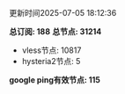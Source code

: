 更新时间2025-07-05 18:12:36

**总订阅: 188**
**总节点: 31214**
- vless节点: 10817
- hysteria2节点: 5

**google ping有效节点: 115**
